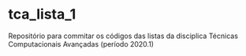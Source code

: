 # tca_lista_1
Repositório para commitar os códigos das listas da disciplica Técnicas Computacionais Avançadas (período 2020.1)
